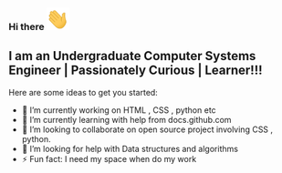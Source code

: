 ### Hi there <img src="https://raw.githubusercontent.com/UswaSajid/UswaSajid/master/wave.gif" width="40px">

## I am an Undergraduate Computer Systems Engineer | Passionately Curious | Learner!!!




Here are some ideas to get you started:

- 🔭 I’m currently working on HTML , CSS , python etc
- 🌱 I’m currently learning with help from docs.github.com
- 👯 I’m looking to collaborate on open source project involving CSS , python.
- 🤔 I’m looking for help with Data structures and algorithms
- ⚡ Fun fact: I need my space when do my work

